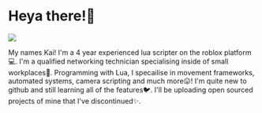 # Heya there!👋 #

<img align="Middle" src="https://user-images.githubusercontent.com/48266351/126605419-1b1546f8-cf1c-44b1-a586-8840e22dcb2f.gif">

My names Kai!
I'm a 4 year experienced lua scripter on the roblox platform💻. 
I'm a qualified networking technician specialising inside of small workplaces📠. 
Programming with Lua, I specailise in movement frameworks, automated systems, camera scripting and much more😛!
I'm quite new to github and still learning all of the features🐦. 
I'll be uploading open sourced projects of mine that I've discontinued✨. 

<!---
And let the quest begin!!
--->
